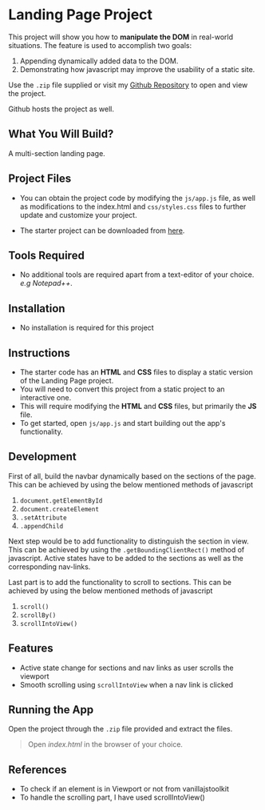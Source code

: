 # Landing Page Project

This project will show you how to **manipulate the DOM** in real-world situations. The feature is used to accomplish two goals:
1. Appending dynamically added data to the DOM.
2. Demonstrating how javascript may improve the usability of a static site.

Use the `.zip` file supplied or visit my [Github Repository](https://github.com/nosaoliha/landingpage.git) to open and view the project.

Github hosts the project as well.

## What You Will Build?

A multi-section landing page.

## Project Files

- You can obtain the project code by modifying the `js/app.js` file, as well as modifications to the index.html and `css/styles.css` files to further update and customize your project.

- The starter project can be downloaded from [here](https://github.com/udacity/fend/tree/refresh-2019/projects/landing-page).

## Tools Required
- No additional tools are required apart from a text-editor of your choice. *e.g Notepad++*.

## Installation
- No installation is required for this project

## Instructions
- The starter code has an **HTML** and **CSS** files to display a static version of the Landing Page project.
- You will need to convert this project from a static project to an interactive one.
- This will require modifying the **HTML** and **CSS** files, but primarily the **JS** file.
- To get started, open `js/app.js` and start building out the app's functionality.

## Development
First of all, build the navbar dynamically based on the sections of the page. This can be achieved by using the below mentioned methods of javascript

1. `document.getElementById`
2. `document.createElement`
3. `.setAttribute`
4. `.appendChild`

Next step would be to add functionality to distinguish the section in view. This can be achieved by using the `.getBoundingClientRect()` method of javascript. Active states have to be added to the sections as well as the corresponding nav-links.

Last part is to add the functionality to scroll to sections. This can be achieved by using the below mentioned methods of javascript

1. `scroll()`
2. `scrollBy()`
3. `scrollIntoView()`

## Features
- Active state change for sections and nav links as user scrolls the viewport
- Smooth scrolling using `scrollIntoView` when a nav link is clicked

## Running the App
Open the project through the `.zip` file provided and extract the files.

>Open *index.html* in the browser of your choice.

## References
- To check if an element is in Viewport or not from vanillajstoolkit
- To handle the scrolling part, I have used scrollIntoView()
